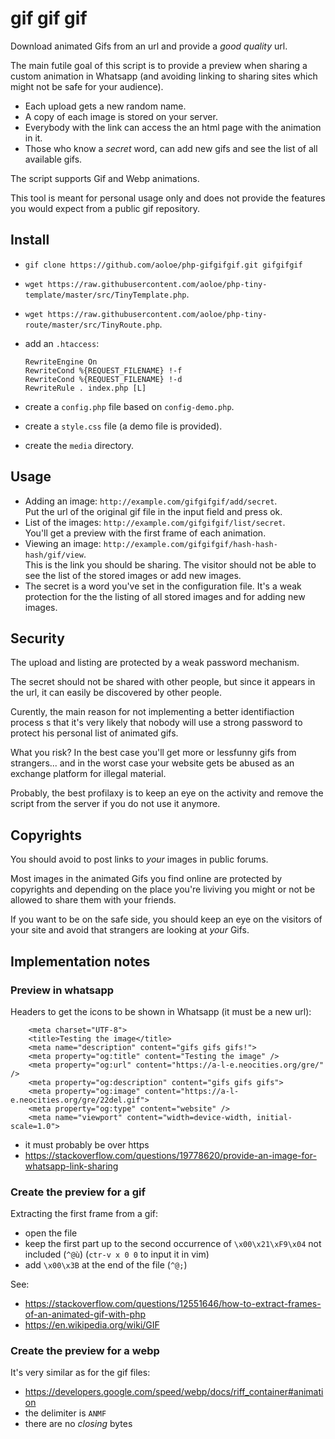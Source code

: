# gif gif gif

Download animated Gifs from an url and provide a _good quality_ url.

The main futile goal of this script is to provide a preview when sharing a custom animation in Whatsapp (and avoiding linking to sharing sites which might not be safe for your audience).

- Each upload gets a new random name.
- A copy of each image is stored on your server.
- Everybody with the link can access the an html page with the animation in it.
- Those who know a _secret_ word, can add new gifs and see the list of all available gifs.

The script supports Gif and Webp animations.

This tool is meant for personal usage only and does not provide the features you would expect from a public gif repository.

## Install

- `gif clone https://github.com/aoloe/php-gifgifgif.git gifgifgif`
- `wget https://raw.githubusercontent.com/aoloe/php-tiny-template/master/src/TinyTemplate.php`.
- `wget https://raw.githubusercontent.com/aoloe/php-tiny-route/master/src/TinyRoute.php`.
- add an `.htaccess`:

  ```
  RewriteEngine On
  RewriteCond %{REQUEST_FILENAME} !-f
  RewriteCond %{REQUEST_FILENAME} !-d
  RewriteRule . index.php [L]
  ```

- create a `config.php` file based on `config-demo.php`.
- create a `style.css` file (a demo file is provided).
- create the `media` directory.

## Usage

- Adding an image: `http://example.com/gifgifgif/add/secret`.  
  Put the url of the original gif file in the input field and press ok.
- List of the images: `http://example.com/gifgifgif/list/secret`.  
  You'll get a preview with the first frame of each animation.
- Viewing an image: `http://example.com/gifgifgif/hash-hash-hash/gif/view`.  
  This is the link you should be sharing. The visitor should not be able to see the list of the stored images or add new images.
- The secret is a word you've set in the configuration file. It's a weak protection for the the listing of all stored images and for adding new images.

## Security

The upload and listing are protected by a weak password mechanism.

The secret should not be shared with other people, but since it appears in the url, it can easily be discovered by other people.

Curently, the main reason for not implementing a better identifiaction process s that it's very likely that nobody will use a strong password to protect his personal list of animated gifs.

What you  risk? In the best case you'll get more or lessfunny gifs from strangers... and in the worst case your website gets be abused as an exchange platform for illegal material.

Probably, the best profilaxy is to keep an eye on the activity and remove the script from the server if you do not use it anymore.

## Copyrights

You should avoid to post links to _your_ images in public forums.

Most images in the animated Gifs you find online are protected by copyrights and depending on the place you're liviving you might or not be allowed to share them with your friends.

If you want to be on the safe side, you should keep an eye on the visitors of your site and avoid that strangers are looking at _your_ Gifs.

## Implementation notes

### Preview in whatsapp

Headers to get the icons to be shown in Whatsapp (it must be a new url):

```
    <meta charset="UTF-8">
    <title>Testing the image</title>
    <meta name="description" content="gifs gifs gifs!">
    <meta property="og:title" content="Testing the image" />
    <meta property="og:url" content="https://a-l-e.neocities.org/gre/" />
    <meta property="og:description" content="gifs gifs gifs">
    <meta property="og:image" content="https://a-l-e.neocities.org/gre/22del.gif">
    <meta property="og:type" content="website" />
    <meta name="viewport" content="width=device-width, initial-scale=1.0">
```

- it must probably be over https
- https://stackoverflow.com/questions/19778620/provide-an-image-for-whatsapp-link-sharing

### Create the preview for a gif

Extracting the first frame from a gif:

- open the file
- keep the first part up to the second occurrence of `\x00\x21\xF9\x04` not included (`^@ù`) (`ctr-v x 0 0` to input it in vim)
- add `\x00\x3B` at the end of the file (`^@;`)

See:

- https://stackoverflow.com/questions/12551646/how-to-extract-frames-of-an-animated-gif-with-php
- https://en.wikipedia.org/wiki/GIF

### Create the preview for a webp

It's very similar as for the gif files:

- <https://developers.google.com/speed/webp/docs/riff_container#animation>
- the delimiter is `ANMF`
- there are no _closing_ bytes
